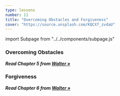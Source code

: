 ```yaml
---
type: lessons
number: 11
title: "Overcoming Obstacles and Forgiveness"
cover: "https://source.unsplash.com/KQCXf_zvdaU"
---
```

import Subpage from "../../components/subpage.js"

<Subpage slug="overcoming-obstacles">

### Overcoming Obstacles

***Read Chapter 5 from [Walter »][walter]***

</Subpage>
<Subpage slug="forgiveness">

### Forgiveness

***Read Chapter 6 from [Walter »][walter]***

[walter]: https://learning.oreilly.com/library/view/designing-for-emotion/9780133052954/

</Subpage>
